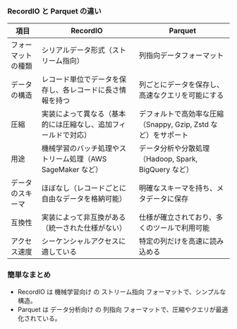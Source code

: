 ### RecordIO と Parquet の違い  

| 項目             | RecordIO                              | Parquet                              |
|----------------|--------------------------------|--------------------------------|
| フォーマットの種類 | シリアルデータ形式（ストリーム指向） | 列指向データフォーマット |
| データの構造 | レコード単位でデータを保存し、各レコードに長さ情報を持つ | 列ごとにデータを保存し、高速なクエリを可能にする |
| 圧縮       | 実装によって異なる（基本的には圧縮なし、追加フィールドで対応） | デフォルトで高効率な圧縮（Snappy, Gzip, Zstd など）をサポート |
| 用途       | 機械学習のバッチ処理やストリーム処理（AWS SageMaker など） | データ分析や分散処理（Hadoop, Spark, BigQuery など） |
| データのスキーマ | ほぼなし（レコードごとに自由なデータを格納可能） | 明確なスキーマを持ち、メタデータに保存 |
| 互換性     | 実装によって非互換がある（統一された仕様がない） | 仕様が確立されており、多くのツールで利用可能 |
| アクセス速度 | シーケンシャルアクセスに適している | 特定の列だけを高速に読み込める |

### 簡単なまとめ
- RecordIO は 機械学習向け の ストリーム指向 フォーマットで、シンプルな構造。  
- Parquet は データ分析向け の 列指向 フォーマットで、圧縮やクエリが最適化されている。